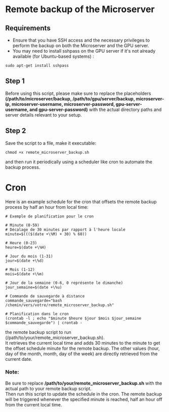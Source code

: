 # Remote backup of the Microserver  
## Requirements  
- Ensure that you have SSH access and the necessary privileges to perform the backup on both the Microserver and the GPU server.  
- You may need to install sshpass on the GPU server if it's not already available (for Ubuntu-based systems) :    
```
sudo apt-get install sshpass
```  
## Step 1  
Before using this script, please make sure to replace the placeholders **(/path/to/microserver/backup, /path/to/gpu/server/backup, microserver-ip, microserver-username, microserver-password, gpu-server-username, and gpu-server-password)** with the actual directory paths and server details relevant to your setup.  
## Step 2  
Save the script to a file, make it executable:  
```
chmod +x remote_microserver_backup.sh
```  
and then run it periodically using a scheduler like cron to automate the backup process.
# Cron  
Here is an example schedule for the cron that offsets the remote backup process by half an hour from local time:  
```
# Exemple de planification pour le cron

# Minute (0-59)
# Décalage de 30 minutes par rapport à l'heure locale
minute=$((($(date +\%M) + 30) % 60))

# Heure (0-23)
heure=$(date +\%H)

# Jour du mois (1-31)
jour=$(date +\%d)

# Mois (1-12)
mois=$(date +\%m)

# Jour de la semaine (0-6, 0 représente le dimanche)
jour_semaine=$(date +\%u)

# Commande de sauvegarde à distance
commande_sauvegarde="bash /chemin/vers/votre/remote_microserver_backup.sh"

# Planification dans le cron
(crontab -l ; echo "$minute $heure $jour $mois $jour_semaine $commande_sauvegarde") | crontab -
```  
the remote backup script to run (/path/to/your/remote_microserver_backup.sh).   
It retrieves the current local time and adds 30 minutes to the minute to get the offset schedule minute for the remote backup. The other values (hour, day of the month, month, day of the week) are directly retrieved from the current date.  
### Note:   
Be sure to replace **/path/to/your/remote_microserver_backup.sh**
with the actual path to your remote backup script.  
Then run this script to update the schedule in the cron. The remote backup will be triggered whenever the specified minute is reached, half an hour off from the current local time. 
